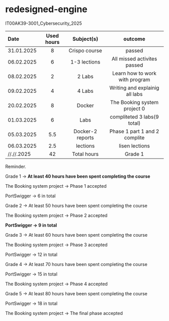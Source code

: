 # redesigned-engine
IT00AK39-3001_Cybersecurity_2025


| Date  | Used hours | Subject(s) |  outcome |
| :---         |     :---:      |     :---:      |     :---:      |
| 31.01.2025 | 8   | Crispo course     | passed                         |
| 06.02.2025 | 6   | 1-3 lections      | All missed activites passed    |
| 08.02.2025 | 2   | 2 Labs            | Learn how to work with program |
| 09.02.2025 | 4   | 4 Labs            | Writing and explainig all labs |
| 20.02.2025 | 8   | Docker            | The Booking system project 0   |
| 01.03.2025 | 6   | Labs              | compliteted 3 labs(9  total)   |
| 05.03.2025 | 5.5 | Docker-2 reports  | Phase 1 part 1 and 2 complite  |
| 06.03.2025 | 2.5 | lections          | lisen lections                 |
| //.//.2025 | 42  | Total hours       |  Grade 1                       |

Reminder. 

Grade 1 → **At least 40 hours have been spent completing the course**

The Booking system project → Phase 1 accepted

PortSwigger →  6 in total

Grade 2 → At least 50 hours have been spent completing the course

The Booking system project → Phase 2 accepted

**PortSwigger →  9 in total**

Grade 3 → At least 60 hours have been spent completing the course

The Booking system project → Phase 3 accepted

PortSwigger →  12 in total

Grade 4 → At least 70 hours have been spent completing the course

PortSwigger →  15 in total 

The Booking system project → Phase 4 accepted

Grade 5 → At least 80 hours have been spent completing the course

PortSwigger →  18 in total 

The Booking system project → The final phase accepted
